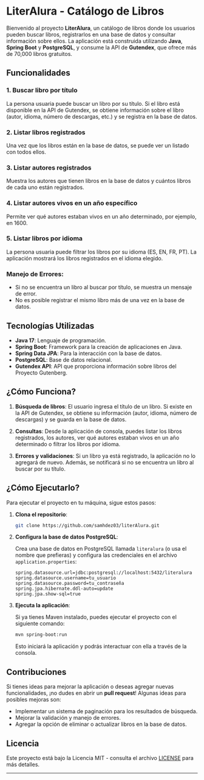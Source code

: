 # LiterAlura - Catálogo de Libros

Bienvenido al proyecto **LiterAlura**, un catálogo de libros donde los usuarios pueden buscar libros, registrarlos en una base de datos y consultar información sobre ellos. La aplicación está construida utilizando **Java**, **Spring Boot** y **PostgreSQL**, y consume la API de **Gutendex**, que ofrece más de 70,000 libros gratuitos.

## Funcionalidades

### 1. **Buscar libro por título**
La persona usuaria puede buscar un libro por su título. Si el libro está disponible en la API de Gutendex, se obtiene información sobre el libro (autor, idioma, número de descargas, etc.) y se registra en la base de datos.

### 2. **Listar libros registrados**
Una vez que los libros están en la base de datos, se puede ver un listado con todos ellos.

### 3. **Listar autores registrados**
Muestra los autores que tienen libros en la base de datos y cuántos libros de cada uno están registrados.

### 4. **Listar autores vivos en un año específico**
Permite ver qué autores estaban vivos en un año determinado, por ejemplo, en 1600.

### 5. **Listar libros por idioma**
La persona usuaria puede filtrar los libros por su idioma (ES, EN, FR, PT). La aplicación mostrará los libros registrados en el idioma elegido.

### Manejo de Errores:
- Si no se encuentra un libro al buscar por título, se muestra un mensaje de error.
- No es posible registrar el mismo libro más de una vez en la base de datos.

## Tecnologías Utilizadas

- **Java 17**: Lenguaje de programación.
- **Spring Boot**: Framework para la creación de aplicaciones en Java.
- **Spring Data JPA**: Para la interacción con la base de datos.
- **PostgreSQL**: Base de datos relacional.
- **Gutendex API**: API que proporciona información sobre libros del Proyecto Gutenberg.

## ¿Cómo Funciona?

1. **Búsqueda de libros**: El usuario ingresa el título de un libro. Si existe en la API de Gutendex, se obtiene su información (autor, idioma, número de descargas) y se guarda en la base de datos.
   
2. **Consultas**: Desde la aplicación de consola, puedes listar los libros registrados, los autores, ver qué autores estaban vivos en un año determinado o filtrar los libros por idioma.

3. **Errores y validaciones**: Si un libro ya está registrado, la aplicación no lo agregará de nuevo. Además, se notificará si no se encuentra un libro al buscar por su título.

## ¿Cómo Ejecutarlo?

Para ejecutar el proyecto en tu máquina, sigue estos pasos:

1. **Clona el repositorio**:

   ```bash
   git clone https://github.com/samhdez03/literAlura.git
   ```

2. **Configura la base de datos PostgreSQL**:

   Crea una base de datos en PostgreSQL llamada `literalura` (o usa el nombre que prefieras) y configura las credenciales en el archivo `application.properties`:

   ```properties
   spring.datasource.url=jdbc:postgresql://localhost:5432/literalura
   spring.datasource.username=tu_usuario
   spring.datasource.password=tu_contraseña
   spring.jpa.hibernate.ddl-auto=update
   spring.jpa.show-sql=true
   ```

3. **Ejecuta la aplicación**:

   Si ya tienes Maven instalado, puedes ejecutar el proyecto con el siguiente comando:

   ```bash
   mvn spring-boot:run
   ```

   Esto iniciará la aplicación y podrás interactuar con ella a través de la consola.

## Contribuciones

Si tienes ideas para mejorar la aplicación o deseas agregar nuevas funcionalidades, ¡no dudes en abrir un **pull request**! Algunas ideas para posibles mejoras son:

- Implementar un sistema de paginación para los resultados de búsqueda.
- Mejorar la validación y manejo de errores.
- Agregar la opción de eliminar o actualizar libros en la base de datos.

## Licencia

Este proyecto está bajo la Licencia MIT - consulta el archivo [LICENSE](LICENSE) para más detalles.

---
